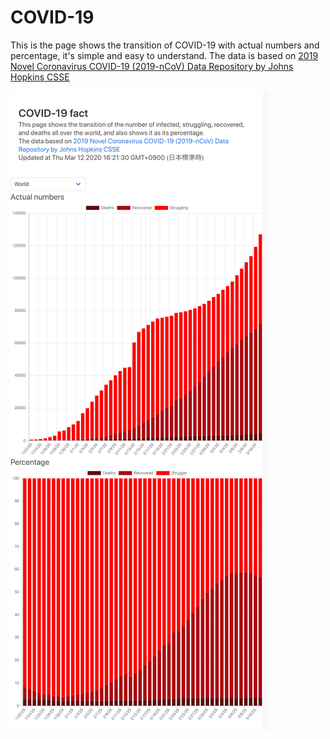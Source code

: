 # COVID-19

This is the page shows the transition of COVID-19 with actual numbers and percentage, it's simple and easy to understand.
The data is based on [2019 Novel Coronavirus COVID-19 (2019-nCoV) Data Repository by Johns Hopkins CSSE](https://github.com/CSSEGISandData/COVID-19)

[![Image from Gyazo](./art/screenshot.png)](https://mystifying-roentgen-8441a2.netlify.com/)
